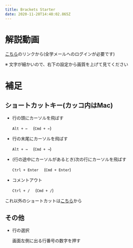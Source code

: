 ```yaml
---
title: Brackets Starter
date: 2020-11-28T14:48:02.865Z
---
```

# 解説動画

[こちら](https://drive.google.com/file/d/1cAAyZYMkYWU9Q0Y6usQbP6bAia8U0QG-/view?usp=sharing)のリンクから(全学メールへのログインが必要です)

※ 文字が細かいので、右下の設定から画質を上げて見てください

# 補足
## ショートカットキー(カッコ内はMac)

* 行の頭にカーソルを飛ばす

  `Alt + ←` 　(`Cmd + ←`)
* 行の末尾にカーソルを飛ばす

  `Alt + →` 　(`Cmd + →`)
* (行の途中にカーソルがあるとき)次の行にカーソルを飛ばす

  `Ctrl + Enter` 　(`Cmd + Enter`)
* コメントアウト

  `Ctrl + /` 　(`Cmd + /`)

これ以外のショートカットは[こちら](https://qiita.com/assialiholic/items/7683d94108b12f1ca3ad)から

## その他

* 行の選択

   画面左側に出る行番号の数字を押す